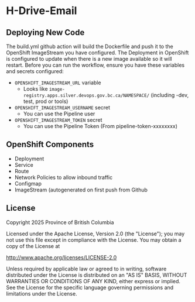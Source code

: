 # H-Drive-Email

## Deploying New Code
The build.yml github action will build the Dockerfile and push it to the OpenShift ImageStream you have configured. The Deployment in OpenShift is configured to update when there is a new image available so it will restart.
Before you can run the workflow, ensure you have these variables and secrets configured:
- `OPENSHIFT_IMAGESTREAM_URL` variable
    - Looks like `image-registry.apps.silver.devops.gov.bc.ca/NAMESPACE/` (including -dev, test, prod or tools)
- `OPENSHIFT_IMAGESTREAM_USERNAME` secret
    - You can use the Pipeline user
- `OPENSHIFT_IMAGESTREAM_TOKEN` secret
    - You can use the Pipeline Token (From pipeline-token-xxxxxxxx)

## OpenShift Components
- Deployment
- Service
- Route
- Network Policies to allow inbound traffic
- Configmap
- ImageStream (autogenerated on first push from Github


## License
Copyright 2025 Province of British Columbia

Licensed under the Apache License, Version 2.0 (the "License");
you may not use this file except in compliance with the License.
You may obtain a copy of the License at

   http://www.apache.org/licenses/LICENSE-2.0

Unless required by applicable law or agreed to in writing, software
distributed under the License is distributed on an "AS IS" BASIS,
WITHOUT WARRANTIES OR CONDITIONS OF ANY KIND, either express or implied.
See the License for the specific language governing permissions and
limitations under the License.

